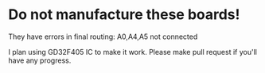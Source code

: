 # Do not manufacture these boards!

They have errors in final routing:
A0,A4,A5 not connected


I plan using GD32F405 IC to make it work. 
Please make pull request if you'll have any progress. 